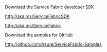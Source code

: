 Download the Service Fabric developer SDK


http://aka.ms/ServiceFabricSDK

http://aka.ms/ServiceFabric

Download the samples for GitHub

http://github.com/Azure/ServiceFabric-Samples 

